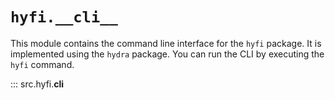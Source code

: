 # `hyfi.__cli__`

This module contains the command line interface for the `hyfi` package. It is implemented using the `hydra` package. You can run the CLI by executing the `hyfi` command.

::: src.hyfi.__cli__

